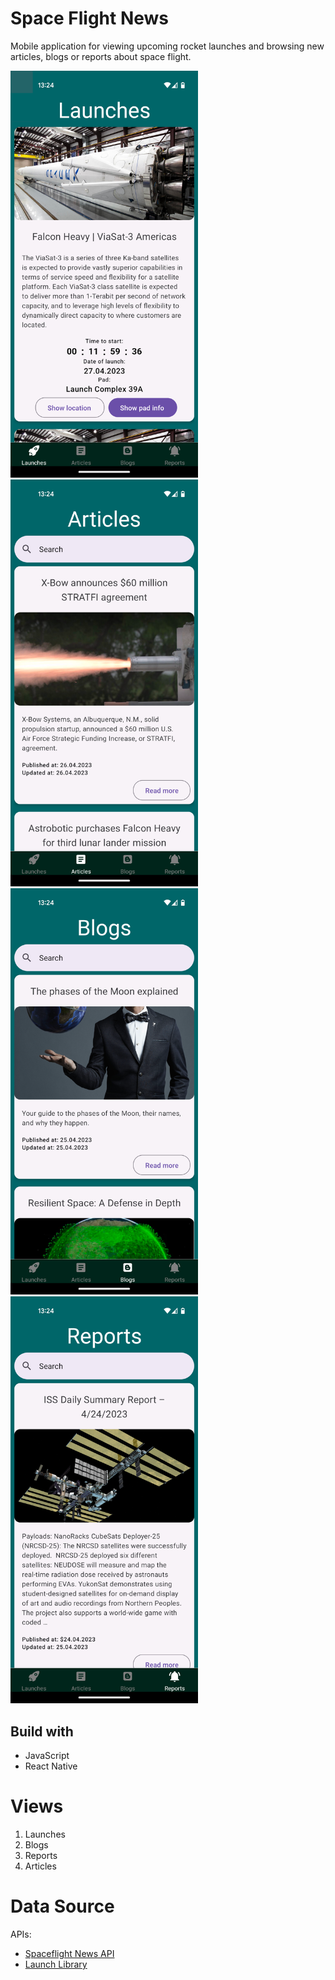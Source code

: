 # Space Flight News

Mobile application for viewing upcoming rocket launches and browsing new articles, blogs or reports about space flight.

<img src="screenshots/launches.png" alt="Launches Page" width="300"/>
<img src="screenshots/articles.png" alt="Articles Page" width="300"/>
<img src="screenshots/blogs.png" alt="Blogs Page" width="300"/>
<img src="screenshots/reports.png" alt="Reports Page" width="300"/>

## Build with

- JavaScript
- React Native

# Views

1. Launches
2. Blogs
3. Reports
4. Articles

# Data Source

APIs:

- [Spaceflight News API](https://thespacedevs.com/llapi)
- [Launch Library](https://ll.thespacedevs.com/2.2.0/swagger/)
